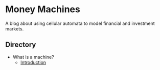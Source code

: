 # Money Machines
A blog about using cellular automata to model financial and investment markets.


## Directory

* What is a machine?
  * [Introduction](/introduction)
